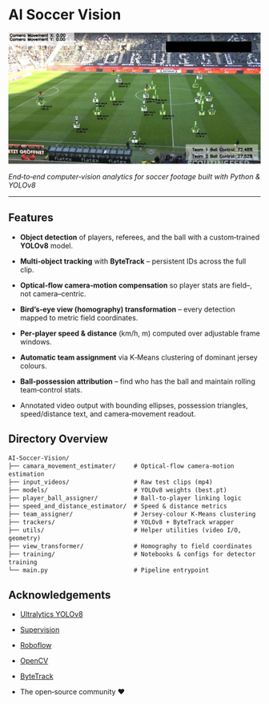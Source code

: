 # AI Soccer Vision

![Annotated match frame](SoccerAiSC.jpg)

_End‑to‑end computer‑vision analytics for soccer footage built with Python & YOLOv8_

----------

## Features

-   **Object detection** of players, referees, and the ball with a custom‑trained **YOLOv8** model.
    
-   **Multi‑object tracking** with **ByteTrack** – persistent IDs across the full clip.
    
-   **Optical‑flow camera‑motion compensation** so player stats are field–, not camera–centric.
    
-   **Bird’s‑eye view (homography) transformation** – every detection mapped to metric field coordinates.
    
-   **Per‑player speed & distance** (km/h, m) computed over adjustable frame windows.
    
-   **Automatic team assignment** via K‑Means clustering of dominant jersey colours.
    
-   **Ball‑possession attribution** – find who has the ball and maintain rolling team‑control stats.
    
-   Annotated video output with bounding ellipses, possession triangles, speed/distance text, and camera‑movement readout.

## Directory Overview


```
AI-Soccer-Vision/
├── camara_movement_estimater/     # Optical-flow camera-motion estimation
├── input_videos/                  # Raw test clips (mp4)
├── models/                        # YOLOv8 weights (best.pt)
├── player_ball_assigner/          # Ball-to-player linking logic
├── speed_and_distance_estimator/  # Speed & distance metrics
├── team_assigner/                 # Jersey-colour K-Means clustering
├── trackers/                      # YOLOv8 + ByteTrack wrapper
├── utils/                         # Helper utilities (video I/O, geometry)
├── view_transformer/              # Homography to field coordinates
├── training/                      # Notebooks & configs for detector training
└── main.py                        # Pipeline entrypoint
```

## Acknowledgements

-   [Ultralytics YOLOv8](https://github.com/ultralytics/ultralytics)
    
-   [Supervision](https://github.com/roboflow/supervision)
    
-   [Roboflow](https://roboflow.com/)
    
-   [OpenCV](https://opencv.org/)
    
-   [ByteTrack](https://github.com/ifzhang/ByteTrack)
    
-   The open‑source community :heart:



